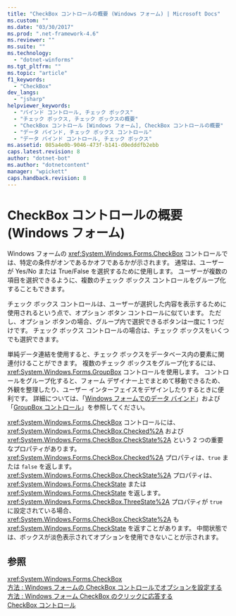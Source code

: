 ```yaml
---
title: "CheckBox コントロールの概要 (Windows フォーム) | Microsoft Docs"
ms.custom: ""
ms.date: "03/30/2017"
ms.prod: ".net-framework-4.6"
ms.reviewer: ""
ms.suite: ""
ms.technology: 
  - "dotnet-winforms"
ms.tgt_pltfrm: ""
ms.topic: "article"
f1_keywords: 
  - "CheckBox"
dev_langs: 
  - "jsharp"
helpviewer_keywords: 
  - "バインド コントロール, チェック ボックス"
  - "チェック ボックス, チェック ボックスの概要"
  - "CheckBox コントロール [Windows フォーム], CheckBox コントロールの概要"
  - "データ バインド, チェック ボックス コントロール"
  - "データ バインド コントロール, チェック ボックス"
ms.assetid: 085a4e0b-9046-473f-b141-d0edddfb2ebb
caps.latest.revision: 8
author: "dotnet-bot"
ms.author: "dotnetcontent"
manager: "wpickett"
caps.handback.revision: 8
---
```

# CheckBox コントロールの概要 (Windows フォーム)
Windows フォームの <xref:System.Windows.Forms.CheckBox> コントロールでは、特定の条件がオンであるかオフであるかが示されます。  通常は、ユーザーが Yes\/No または True\/False を選択するために使用します。  ユーザーが複数の項目を選択できるように、複数のチェック ボックス コントロールをグループ化することもできます。  
  
 チェック ボックス コントロールは、ユーザーが選択した内容を表示するために使用されるという点で、オプション ボタン コントロールに似ています。  ただし、オプション ボタンの場合、グループ内で選択できるボタンは一度に 1 つだけです。  チェック ボックス コントロールの場合は、チェック ボックスをいくつでも選択できます。  
  
 単純データ連結を使用すると、チェック ボックスをデータベース内の要素に関連付けることができます。  複数のチェック ボックスをグループ化するには、<xref:System.Windows.Forms.GroupBox> コントロールを使用します。  コントロールをグループ化すると、フォーム デザイナー上でまとめて移動できるため、外観を整理したり、ユーザー インターフェイスをデザインしたりするときに便利です。  詳細については、「[Windows フォームでのデータ バインド](../../../../docs/framework/winforms/windows-forms-data-binding.md)」および「[GroupBox コントロール](../../../../docs/framework/winforms/controls/groupbox-control-windows-forms.md)」を参照してください。  
  
 <xref:System.Windows.Forms.CheckBox> コントロールには、<xref:System.Windows.Forms.CheckBox.Checked%2A> および <xref:System.Windows.Forms.CheckBox.CheckState%2A> という 2 つの重要なプロパティがあります。  <xref:System.Windows.Forms.CheckBox.Checked%2A> プロパティは、`true` または `false` を返します。  <xref:System.Windows.Forms.CheckBox.CheckState%2A> プロパティは、<xref:System.Windows.Forms.CheckState> または <xref:System.Windows.Forms.CheckState> を返します。<xref:System.Windows.Forms.CheckBox.ThreeState%2A> プロパティが `true` に設定されている場合、<xref:System.Windows.Forms.CheckBox.CheckState%2A> も <xref:System.Windows.Forms.CheckState> を返すことがあります。  中間状態では、ボックスが淡色表示されてオプションを使用できないことが示されます。  
  
## 参照  
 <xref:System.Windows.Forms.CheckBox>   
 [方法 : Windows フォームの CheckBox コントロールでオプションを設定する](../../../../docs/framework/winforms/controls/how-to-set-options-with-windows-forms-checkbox-controls.md)   
 [方法 : Windows フォーム CheckBox のクリックに応答する](../../../../docs/framework/winforms/controls/how-to-respond-to-windows-forms-checkbox-clicks.md)   
 [CheckBox コントロール](../../../../docs/framework/winforms/controls/checkbox-control-windows-forms.md)